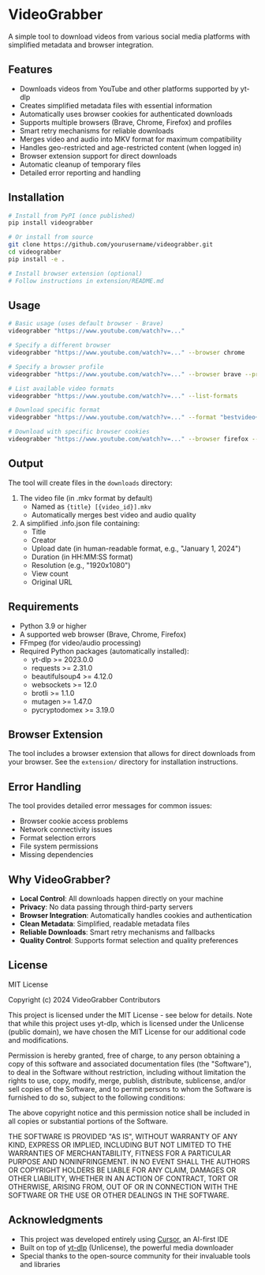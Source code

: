 # VideoGrabber

A simple tool to download videos from various social media platforms with simplified metadata and browser integration.

## Features

- Downloads videos from YouTube and other platforms supported by yt-dlp
- Creates simplified metadata files with essential information
- Automatically uses browser cookies for authenticated downloads
- Supports multiple browsers (Brave, Chrome, Firefox) and profiles
- Smart retry mechanisms for reliable downloads
- Merges video and audio into MKV format for maximum compatibility
- Handles geo-restricted and age-restricted content (when logged in)
- Browser extension support for direct downloads
- Automatic cleanup of temporary files
- Detailed error reporting and handling

## Installation

```bash
# Install from PyPI (once published)
pip install videograbber

# Or install from source
git clone https://github.com/yourusername/videograbber.git
cd videograbber
pip install -e .

# Install browser extension (optional)
# Follow instructions in extension/README.md
```

## Usage

```bash
# Basic usage (uses default browser - Brave)
videograbber "https://www.youtube.com/watch?v=..."

# Specify a different browser
videograbber "https://www.youtube.com/watch?v=..." --browser chrome

# Specify a browser profile
videograbber "https://www.youtube.com/watch?v=..." --browser brave --profile "Profile 1"

# List available video formats
videograbber "https://www.youtube.com/watch?v=..." --list-formats

# Download specific format
videograbber "https://www.youtube.com/watch?v=..." --format "bestvideo+bestaudio"

# Download with specific browser cookies
videograbber "https://www.youtube.com/watch?v=..." --browser firefox --profile "default"
```

## Output

The tool will create files in the `downloads` directory:
1. The video file (in .mkv format by default)
   - Named as `{title} [{video_id}].mkv`
   - Automatically merges best video and audio quality
2. A simplified .info.json file containing:
   - Title
   - Creator
   - Upload date (in human-readable format, e.g., "January 1, 2024")
   - Duration (in HH:MM:SS format)
   - Resolution (e.g., "1920x1080")
   - View count
   - Original URL

## Requirements

- Python 3.9 or higher
- A supported web browser (Brave, Chrome, Firefox)
- FFmpeg (for video/audio processing)
- Required Python packages (automatically installed):
  - yt-dlp >= 2023.0.0
  - requests >= 2.31.0
  - beautifulsoup4 >= 4.12.0
  - websockets >= 12.0
  - brotli >= 1.1.0
  - mutagen >= 1.47.0
  - pycryptodomex >= 3.19.0

## Browser Extension

The tool includes a browser extension that allows for direct downloads from your browser. See the `extension/` directory for installation instructions.

## Error Handling

The tool provides detailed error messages for common issues:
- Browser cookie access problems
- Network connectivity issues
- Format selection errors
- File system permissions
- Missing dependencies

## Why VideoGrabber?

- **Local Control**: All downloads happen directly on your machine
- **Privacy**: No data passing through third-party servers
- **Browser Integration**: Automatically handles cookies and authentication
- **Clean Metadata**: Simplified, readable metadata files
- **Reliable Downloads**: Smart retry mechanisms and fallbacks
- **Quality Control**: Supports format selection and quality preferences

## License

MIT License

Copyright (c) 2024 VideoGrabber Contributors

This project is licensed under the MIT License - see below for details. Note that while this project uses yt-dlp, which is licensed under the Unlicense (public domain), we have chosen the MIT License for our additional code and modifications.

Permission is hereby granted, free of charge, to any person obtaining a copy
of this software and associated documentation files (the "Software"), to deal
in the Software without restriction, including without limitation the rights
to use, copy, modify, merge, publish, distribute, sublicense, and/or sell
copies of the Software, and to permit persons to whom the Software is
furnished to do so, subject to the following conditions:

The above copyright notice and this permission notice shall be included in all
copies or substantial portions of the Software.

THE SOFTWARE IS PROVIDED "AS IS", WITHOUT WARRANTY OF ANY KIND, EXPRESS OR
IMPLIED, INCLUDING BUT NOT LIMITED TO THE WARRANTIES OF MERCHANTABILITY,
FITNESS FOR A PARTICULAR PURPOSE AND NONINFRINGEMENT. IN NO EVENT SHALL THE
AUTHORS OR COPYRIGHT HOLDERS BE LIABLE FOR ANY CLAIM, DAMAGES OR OTHER
LIABILITY, WHETHER IN AN ACTION OF CONTRACT, TORT OR OTHERWISE, ARISING FROM,
OUT OF OR IN CONNECTION WITH THE SOFTWARE OR THE USE OR OTHER DEALINGS IN THE
SOFTWARE.

## Acknowledgments

- This project was developed entirely using [Cursor](https://cursor.sh/), an AI-first IDE
- Built on top of [yt-dlp](https://github.com/yt-dlp/yt-dlp) (Unlicense), the powerful media downloader
- Special thanks to the open-source community for their invaluable tools and libraries 